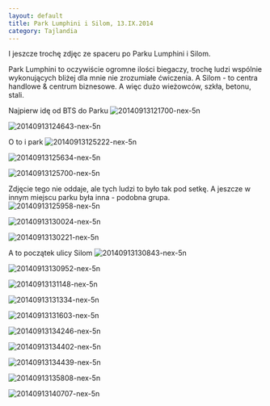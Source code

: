 ```yaml
---
layout: default
title: Park Lumphini i Silom, 13.IX.2014
category: Tajlandia
---
```


I jeszcze trochę zdjęc ze spaceru po Parku Lumphini i Silom. 

Park Lumphini to oczywiście ogromne ilości biegaczy, trochę ludzi wspólnie wykonujących bliżej dla mnie nie zrozumiałe ćwiczenia. 
A Silom - to centra handlowe & centrum biznesowe. A więc dużo wieżowców, szkła, betonu, stali. 

Najpierw idę od BTS do Parku
![20140913121700-nex-5n](https://cloud.githubusercontent.com/assets/1532732/4261839/98e57b32-3b80-11e4-8bdd-180db148bec9.jpg)

![20140913124643-nex-5n](https://cloud.githubusercontent.com/assets/1532732/4261840/98e7a0ba-3b80-11e4-94fe-df105e32c34b.jpg)

O to i park
![20140913125222-nex-5n](https://cloud.githubusercontent.com/assets/1532732/4261842/98eb9a1c-3b80-11e4-9fba-942c59895c9f.jpg)

![20140913125634-nex-5n](https://cloud.githubusercontent.com/assets/1532732/4261841/98eb8e32-3b80-11e4-8dfa-8981808f4f16.jpg)

![20140913125700-nex-5n](https://cloud.githubusercontent.com/assets/1532732/4261843/98ef5f6c-3b80-11e4-8fab-3dd4d3e208e7.jpg)

Zdjęcie tego nie oddaje, ale tych ludzi to było tak pod setkę. A jeszcze w innym miejscu parku była inna - podobna grupa.
![20140913125958-nex-5n](https://cloud.githubusercontent.com/assets/1532732/4261844/98f26d06-3b80-11e4-89a4-756ded3cadfe.jpg)

![20140913130024-nex-5n](https://cloud.githubusercontent.com/assets/1532732/4261845/991f6784-3b80-11e4-800e-501549840c45.jpg)

![20140913130221-nex-5n](https://cloud.githubusercontent.com/assets/1532732/4261846/99227cee-3b80-11e4-85bb-caaa20489949.jpg)

A to początek ulicy Silom
![20140913130843-nex-5n](https://cloud.githubusercontent.com/assets/1532732/4261847/99256026-3b80-11e4-9c4f-ecba66f93d86.jpg)

![20140913130952-nex-5n](https://cloud.githubusercontent.com/assets/1532732/4261848/99273e28-3b80-11e4-9d7b-c337957346b2.jpg)

![20140913131148-nex-5n](https://cloud.githubusercontent.com/assets/1532732/4261849/992b5e5e-3b80-11e4-85f0-17d758bcf282.jpg)

![20140913131334-nex-5n](https://cloud.githubusercontent.com/assets/1532732/4261850/992df8d0-3b80-11e4-8971-be045579e9df.jpg)

![20140913131603-nex-5n](https://cloud.githubusercontent.com/assets/1532732/4261851/99546268-3b80-11e4-9802-3fda3617fbff.jpg)

![20140913134246-nex-5n](https://cloud.githubusercontent.com/assets/1532732/4261852/995bdc3c-3b80-11e4-997b-2250c2ecc374.jpg)

![20140913134402-nex-5n](https://cloud.githubusercontent.com/assets/1532732/4261854/995dec02-3b80-11e4-8fe9-b13d468b7416.jpg)

![20140913134439-nex-5n](https://cloud.githubusercontent.com/assets/1532732/4261853/995da04e-3b80-11e4-985a-d2beb38e60e1.jpg)

![20140913135808-nex-5n](https://cloud.githubusercontent.com/assets/1532732/4261855/99654754-3b80-11e4-8b5b-009c369f5bc6.jpg)

![20140913140707-nex-5n](https://cloud.githubusercontent.com/assets/1532732/4261900/64a39f54-3b83-11e4-9ed0-a6e389f579cf.jpg)
